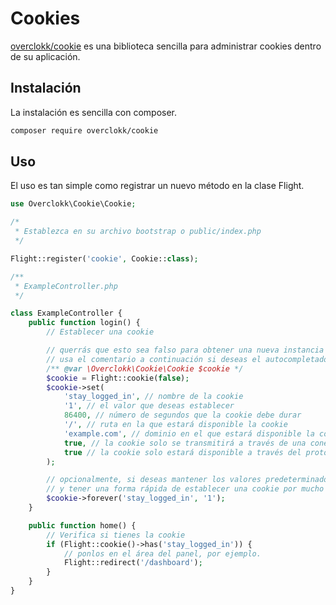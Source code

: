 # Cookies

[overclokk/cookie](https://github.com/overclokk/cookie) es una biblioteca sencilla para administrar cookies dentro de su aplicación.

## Instalación

La instalación es sencilla con composer.

```bash
composer require overclokk/cookie
```

## Uso

El uso es tan simple como registrar un nuevo método en la clase Flight.

```php
use Overclokk\Cookie\Cookie;

/*
 * Establezca en su archivo bootstrap o public/index.php
 */

Flight::register('cookie', Cookie::class);

/**
 * ExampleController.php
 */

class ExampleController {
	public function login() {
		// Establecer una cookie

		// querrás que esto sea falso para obtener una nueva instancia
		// usa el comentario a continuación si deseas el autocompletado
		/** @var \Overclokk\Cookie\Cookie $cookie */
		$cookie = Flight::cookie(false);
		$cookie->set(
			'stay_logged_in', // nombre de la cookie
			'1', // el valor que deseas establecer
			86400, // número de segundos que la cookie debe durar
			'/', // ruta en la que estará disponible la cookie
			'example.com', // dominio en el que estará disponible la cookie
			true, // la cookie solo se transmitirá a través de una conexión segura HTTPS
			true // la cookie solo estará disponible a través del protocolo HTTP
		);

		// opcionalmente, si deseas mantener los valores predeterminados
		// y tener una forma rápida de establecer una cookie por mucho tiempo
		$cookie->forever('stay_logged_in', '1');
	}

	public function home() {
		// Verifica si tienes la cookie
		if (Flight::cookie()->has('stay_logged_in')) {
			// ponlos en el área del panel, por ejemplo.
			Flight::redirect('/dashboard');
		}
	}
}